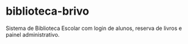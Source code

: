 # biblioteca-brivo
Sistema de Biblioteca Escolar com login de alunos, reserva de livros e painel administrativo.
